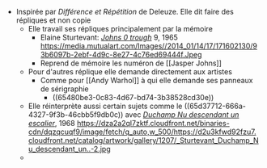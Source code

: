 - Inspirée par *Différence et Répétition* de Deleuze. Elle dit faire des répliques et non copie
	- Elle travail ses répliques principalement par la mémoire
		- Elaine Sturtevant: [*Johns 0 trough*](https://www.mutualart.com/Artwork/Johns-0-through-9/EA7656A4898914B0) 9, 1965 https://media.mutualart.com/Images//2014_01/14/17/171602130/93b6097b-2ebf-4d9c-8e27-4c76ed69444f.Jpeg
		- Reprend de mémoire les numéron de [[Jasper Johns]]
	- Pour d'autres réplique elle demande directement aux artistes
		- Comme pour [[Andy Warhol]] à qui elle demande ses panneaux de sérigraphie
			- ((65480be3-0c83-4d67-bd74-3b38528cd30e))
	- Elle réinterprète aussi certain sujets comme le ((65d37712-666a-4327-9f3b-46cbb5f9db0c)) avec [*Duchamp Nu descendant un escalier*](https://www.artbasel.com/catalog/artwork/59062/Elaine-Sturtevant-Duchamp-Nu-descendant-un-escalier?lang=fr), 1968   https://dza2a2ql7zktf.cloudfront.net/binaries-cdn/dqzqcuqf9/image/fetch/q_auto,w_500/https://d2u3kfwd92fzu7.cloudfront.net/catalog/artwork/gallery/1207/_Sturtevant_Duchamp_Nu_descendant_un..-2.jpg
	-